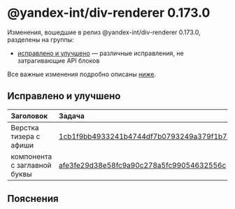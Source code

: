 # @yandex-int/div-renderer 0.173.0

<!-- ЧЕЛОВЕЧЕСКОЕ ВСТУПЛЕНИЕ -->

Изменения, вошедшие в релиз @yandex-int/div-renderer 0.173.0, разделены на группы:

* [исправлено и улучшено](#Исправлено-и-улучшено) — различные исправления, не затрагивающие API блоков

Все важные изменения подробно описаны [ниже](#Пояснения).

## Исправлено и улучшено

| Заголовок                    | Задача                                     | PR  |
| :--------------------------- | :----------------------------------------- | :-- |
| Верстка тизера с афиши       | [1cb1f9bb4933241b4744df7b0793249a379f1b71] | N/A |
| компонента с заглавной буквы | [afe3fe29d38e58fc9a90c278a5fc99054632556c] | N/A |

## Пояснения

[1cb1f9bb4933241b4744df7b0793249a379f1b71]: https://a.yandex-team.ru/arc_vcs/commit/1cb1f9bb4933241b4744df7b0793249a379f1b71
[afe3fe29d38e58fc9a90c278a5fc99054632556c]: https://a.yandex-team.ru/arc_vcs/commit/afe3fe29d38e58fc9a90c278a5fc99054632556c
